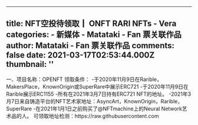 
---
title: NFT空投待领取┃ ONFT RARI NFTs - Vera
categories: 
    - 新媒体
    - Matataki - Fan 票关联作品
author: Matataki - Fan 票关联作品
comments: false
date: 2021-03-17T02:53:44.000Z
thumbnail: ''
---

<div>   
一、项目名称：OPENFT 领取条件： -于2020年11月9日在Rarible，MakersPlace，KnownOrigin或SuperRare中展示ERC721 -于2020年11月9日在Rarible展示ERC1155 -所有在2021年3月7日持有ERC721 NFT的地址。 -2021年3月7日来自铸造平台的NFT艺术家地址：AsyncArt，KnownOrigin，Rarible，SuperRare -在2021年1月1日之前购买了@NFTmachine上的Neural Network艺术品的人。 可领取地址检测：https://raw.githubusercontent.com  
</div>
            